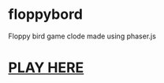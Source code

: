 # floppybord
Floppy bird game clode made using phaser.js

# [PLAY HERE](https://www.dagerzuga.com/floppybord/)
